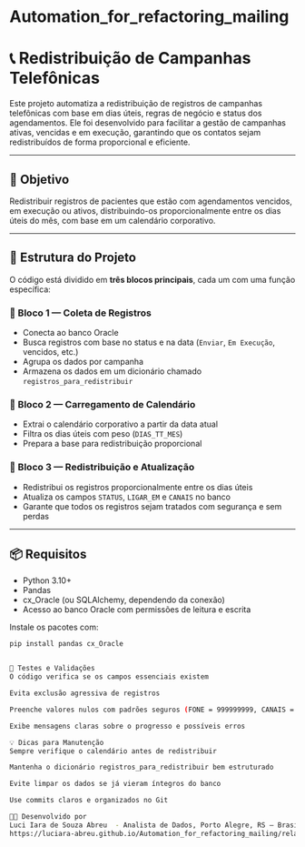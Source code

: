 # Automation_for_refactoring_mailing

# 📞 Redistribuição de Campanhas Telefônicas

Este projeto automatiza a redistribuição de registros de campanhas telefônicas com base em dias úteis, regras de negócio e status dos agendamentos. Ele foi desenvolvido para facilitar a gestão de campanhas ativas, vencidas e em execução, garantindo que os contatos sejam redistribuídos de forma proporcional e eficiente.

---

## 🚀 Objetivo

Redistribuir registros de pacientes que estão com agendamentos vencidos, em execução ou ativos, distribuindo-os proporcionalmente entre os dias úteis do mês, com base em um calendário corporativo.

---

## 🧩 Estrutura do Projeto

O código está dividido em **três blocos principais**, cada um com uma função específica:

### 🔹 Bloco 1 — Coleta de Registros
- Conecta ao banco Oracle
- Busca registros com base no status e na data (`Enviar`, `Em Execução`, vencidos, etc.)
- Agrupa os dados por campanha
- Armazena os dados em um dicionário chamado `registros_para_redistribuir`

### 🔹 Bloco 2 — Carregamento de Calendário
- Extrai o calendário corporativo a partir da data atual
- Filtra os dias úteis com peso (`DIAS_TT_MES`)
- Prepara a base para redistribuição proporcional

### 🔹 Bloco 3 — Redistribuição e Atualização
- Redistribui os registros proporcionalmente entre os dias úteis
- Atualiza os campos `STATUS`, `LIGAR_EM` e `CANAIS` no banco
- Garante que todos os registros sejam tratados com segurança e sem perdas

---

## 📦 Requisitos

- Python 3.10+
- Pandas
- cx_Oracle (ou SQLAlchemy, dependendo da conexão)
- Acesso ao banco Oracle com permissões de leitura e escrita

Instale os pacotes com:

```bash
pip install pandas cx_Oracle


🧪 Testes e Validações
O código verifica se os campos essenciais existem

Evita exclusão agressiva de registros

Preenche valores nulos com padrões seguros (FONE = 999999999, CANAIS = 1)

Exibe mensagens claras sobre o progresso e possíveis erros

💡 Dicas para Manutenção
Sempre verifique o calendário antes de redistribuir

Mantenha o dicionário registros_para_redistribuir bem estruturado

Evite limpar os dados se já vieram íntegros do banco

Use commits claros e organizados no Git

👩‍💻 Desenvolvido por
Luci Iara de Souza Abreu  - Analista de Dados, Porto Alegre, RS — Brasil
https://luciara-abreu.github.io/Automation_for_refactoring_mailing/relatorio_campanhas.html 
